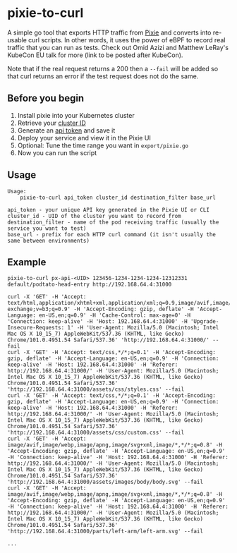# pixie-to-curl

A simple go tool that exports HTTP traffic from [Pixie](https://github.com/pixie-io/pixie) and converts into re-usable curl scripts. In other words, it uses the power of eBPF to record real traffic that you can run as tests. Check out Omid Azizi and Matthew LeRay's KubeCon EU talk for more (link to be posted after KubeCon).

Note that if the real request returns a 200 then a `--fail` will be added so that curl returns an error if the test request does not do the same.

## Before you begin

1. Install pixie into your Kubernetes cluster
2. Retrieve your [cluster ID](https://docs.pixielabs.ai/reference/admin/cluster-id/#find-the-cluster-id)
3. Generate an [api token](https://docs.pixielabs.ai/reference/admin/api-keys/) and save it
4. Deploy your service and view it in the Pixie UI
5. Optional: Tune the time range you want in `export/pixie.go`
6. Now you can run the script

## Usage

```
Usage:
	pixie-to-curl api_token cluster_id destination_filter base_url

api_token - your unique API key generated in the Pixie UI or CLI
cluster_id - UID of the cluster you want to record from
destination_filter - name of the pod receiving traffic (usually the service you want to test)
base_url - prefix for each HTTP curl command (it isn't usually the same between environments)
```

## Example

```
pixie-to-curl px-api-<UID> 123456-1234-1234-1234-12312331 default/podtato-head-entry http://192.168.64.4:31000

curl -X 'GET' -H 'Accept: text/html,application/xhtml+xml,application/xml;q=0.9,image/avif,image/webp,image/apng,*/*;q=0.8,application/signed-exchange;v=b3;q=0.9' -H 'Accept-Encoding: gzip, deflate' -H 'Accept-Language: en-US,en;q=0.9' -H 'Cache-Control: max-age=0' -H 'Connection: keep-alive' -H 'Host: 192.168.64.4:31000' -H 'Upgrade-Insecure-Requests: 1' -H 'User-Agent: Mozilla/5.0 (Macintosh; Intel Mac OS X 10_15_7) AppleWebKit/537.36 (KHTML, like Gecko) Chrome/101.0.4951.54 Safari/537.36' 'http://192.168.64.4:31000/' --fail
curl -X 'GET' -H 'Accept: text/css,*/*;q=0.1' -H 'Accept-Encoding: gzip, deflate' -H 'Accept-Language: en-US,en;q=0.9' -H 'Connection: keep-alive' -H 'Host: 192.168.64.4:31000' -H 'Referer: http://192.168.64.4:31000/' -H 'User-Agent: Mozilla/5.0 (Macintosh; Intel Mac OS X 10_15_7) AppleWebKit/537.36 (KHTML, like Gecko) Chrome/101.0.4951.54 Safari/537.36' 'http://192.168.64.4:31000/assets/css/styles.css' --fail
curl -X 'GET' -H 'Accept: text/css,*/*;q=0.1' -H 'Accept-Encoding: gzip, deflate' -H 'Accept-Language: en-US,en;q=0.9' -H 'Connection: keep-alive' -H 'Host: 192.168.64.4:31000' -H 'Referer: http://192.168.64.4:31000/' -H 'User-Agent: Mozilla/5.0 (Macintosh; Intel Mac OS X 10_15_7) AppleWebKit/537.36 (KHTML, like Gecko) Chrome/101.0.4951.54 Safari/537.36' 'http://192.168.64.4:31000/assets/css/custom.css' --fail
curl -X 'GET' -H 'Accept: image/avif,image/webp,image/apng,image/svg+xml,image/*,*/*;q=0.8' -H 'Accept-Encoding: gzip, deflate' -H 'Accept-Language: en-US,en;q=0.9' -H 'Connection: keep-alive' -H 'Host: 192.168.64.4:31000' -H 'Referer: http://192.168.64.4:31000/' -H 'User-Agent: Mozilla/5.0 (Macintosh; Intel Mac OS X 10_15_7) AppleWebKit/537.36 (KHTML, like Gecko) Chrome/101.0.4951.54 Safari/537.36' 'http://192.168.64.4:31000/assets/images/body/body.svg' --fail
curl -X 'GET' -H 'Accept: image/avif,image/webp,image/apng,image/svg+xml,image/*,*/*;q=0.8' -H 'Accept-Encoding: gzip, deflate' -H 'Accept-Language: en-US,en;q=0.9' -H 'Connection: keep-alive' -H 'Host: 192.168.64.4:31000' -H 'Referer: http://192.168.64.4:31000/' -H 'User-Agent: Mozilla/5.0 (Macintosh; Intel Mac OS X 10_15_7) AppleWebKit/537.36 (KHTML, like Gecko) Chrome/101.0.4951.54 Safari/537.36' 'http://192.168.64.4:31000/parts/left-arm/left-arm.svg' --fail

...

```
